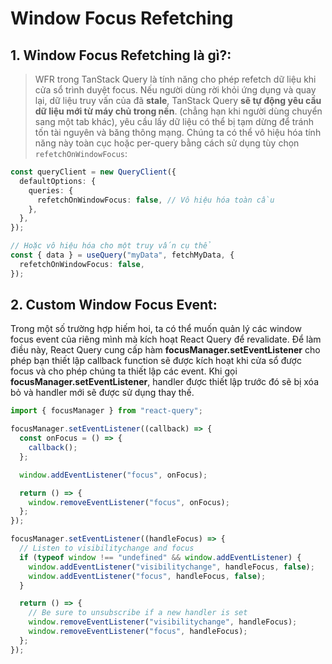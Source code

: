 # Window Focus Refetching

## 1. Window Focus Refetching là gì?:

> WFR trong TanStack Query là tính năng cho phép refetch dữ liệu khi cửa sổ trình duyệt focus. Nếu người dùng rời khỏi ứng dụng và quay lại, dữ liệu truy vấn của đã **stale**, TanStack Query **sẽ tự động yêu cầu dữ liệu mới từ máy chủ trong nền**. (chẳng hạn khi người dùng chuyển sang một tab khác), yêu cầu lấy dữ liệu có thể bị tạm dừng để tránh tốn tài nguyên và băng thông mạng. Chúng ta có thể vô hiệu hóa tính năng này toàn cục hoặc per-query bằng cách sử dụng tùy chọn `refetchOnWindowFocus`:

```typescript
const queryClient = new QueryClient({
  defaultOptions: {
    queries: {
      refetchOnWindowFocus: false, // Vô hiệu hóa toàn cầu
    },
  },
});

// Hoặc vô hiệu hóa cho một truy vấn cụ thể
const { data } = useQuery("myData", fetchMyData, {
  refetchOnWindowFocus: false,
});
```

## 2. Custom Window Focus Event:

Trong một số trường hợp hiếm hoi, ta có thể muốn quản lý các window focus event của riêng mình mà kích hoạt React Query để revalidate. Để làm điều này, React Query cung cấp hàm **focusManager.setEventListener** cho phép bạn thiết lập callback function sẽ được kích hoạt khi cửa sổ được focus và cho phép chúng ta thiết lập các event. Khi gọi **focusManager.setEventListener**, handler được thiết lập trước đó sẽ bị xóa bỏ và handler mới sẽ được sử dụng thay thế.

```typescript
import { focusManager } from "react-query";

focusManager.setEventListener((callback) => {
  const onFocus = () => {
    callback();
  };

  window.addEventListener("focus", onFocus);

  return () => {
    window.removeEventListener("focus", onFocus);
  };
});
```

```typescript
focusManager.setEventListener((handleFocus) => {
  // Listen to visibilitychange and focus
  if (typeof window !== "undefined" && window.addEventListener) {
    window.addEventListener("visibilitychange", handleFocus, false);
    window.addEventListener("focus", handleFocus, false);
  }

  return () => {
    // Be sure to unsubscribe if a new handler is set
    window.removeEventListener("visibilitychange", handleFocus);
    window.removeEventListener("focus", handleFocus);
  };
});
```
